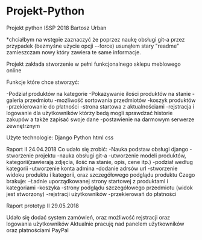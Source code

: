 # Projekt-Python
Projekt python ISSP 2018 Bartosz Urban

*chciałbym na wstępie zaznaczyć że poprzez naukę obsługi git-a przez przypadek (bezmyśne użycie opcji --force) usunąłem stary "readme" zamieszczam nowy który zawiera te same informacje.

Projekt zakłada stworzenie w pełni funkcjonalnego sklepu meblowego online

Funkcje które chce stworzyć:

-Podział produktów na kategorie
-Pokazywanie ilości produktów na stanie
-galeria przedmiotu
-możliwość sortowania przedmiotów
-koszyk produktów
-przekierowanie do płatności
-strona startowa z aktualnościami
-rejstracja i logowanie dla użytkowników którzy bedą mogli sprawdzać historie zakupów a także zapisać swoje dane
-postawienie na darmowym serwerze zewnętrznym

Użyte technologie:
Django
Python
html
css

Raport II 24.04.2018
Co udało się zrobić:
-Nauka podstaw obsługi django
-stworzenie projektu
-nauka obsługi git-a
-utworzenie modeli produktów, kategorii(zawierają zdjęcia, ilość na stanie, opis, cene itp.)
-podział według kategorii
-utworzenie konta admina
-dodanie adrsów url
-stworzenie widoku produktu i kategorii, oraz szczegółowego podglądu produktu
Czego brakuje:
-Ładnie uporządkowanej strony startowej z produktami i kategoriami
-koszyka
-strony podglądu szczegółowego przedmiotu (widok jest stworzony)
-rejstracji użytkowników
-przekierowań do płatności

Raport prototyp II
29.05.2018

Udało się dodać system zamówień, oraz możliwość rejstracji oraz logowania użytkowników
Aktualnie pracuję nad panelem użytkowników oraz płatnościami PayPal

